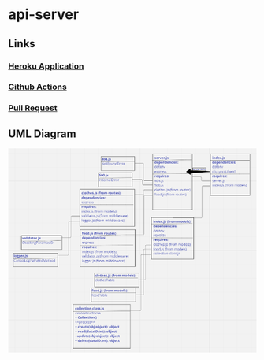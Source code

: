 # api-server

## Links
### [Heroku Application](https://hadeel-api-server.herokuapp.com/)
### [Github Actions](https://github.com/hadeel999/api-server/actions)
### [Pull Request](https://github.com/hadeel999/api-server/pull/1)

## UML Diagram
![](./umlLab5.PNG)
